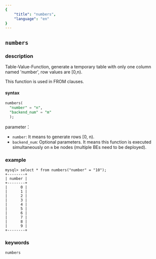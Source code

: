 ```yaml
---
{
    "title": "numbers",
    "language": "en"
}
---
```


<!--
Licensed to the Apache Software Foundation (ASF) under one
or more contributor license agreements.  See the NOTICE file
distributed with this work for additional information
regarding copyright ownership.  The ASF licenses this file
to you under the Apache License, Version 2.0 (the
"License"); you may not use this file except in compliance
with the License.  You may obtain a copy of the License at

  http://www.apache.org/licenses/LICENSE-2.0

Unless required by applicable law or agreed to in writing,
software distributed under the License is distributed on an
"AS IS" BASIS, WITHOUT WARRANTIES OR CONDITIONS OF ANY
KIND, either express or implied.  See the License for the
specific language governing permissions and limitations
under the License.
-->

## `numbers`

### description

Table-Value-Function, generate a temporary table with only one column named 'number', row values are [0,n).

This function is used in FROM clauses.

#### syntax

```sql
numbers(
  "number" = "n",
  "backend_num" = "m"
  );
```

parameter：
- `number`: It means to generate rows [0, n).
- `backend_num`: Optional parameters. It means this function is executed simultaneously on `m` be nodes (multiple BEs need to be deployed).

### example
```
mysql> select * from numbers("number" = "10");
+--------+
| number |
+--------+
|      0 |
|      1 |
|      2 |
|      3 |
|      4 |
|      5 |
|      6 |
|      7 |
|      8 |
|      9 |
+--------+
```

### keywords

    numbers
